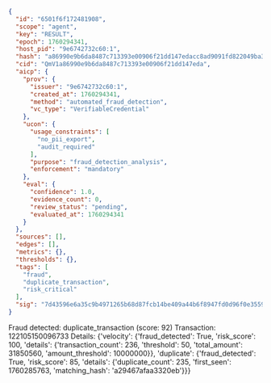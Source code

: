```json
{
  "id": "6501f6f172481908",
  "scope": "agent",
  "key": "RESULT",
  "epoch": 1760294341,
  "host_pid": "9e6742732c60:1",
  "hash": "a86990e9b6da8487c713393e00906f21dd147edacc8ad9091fd822049ba3a088",
  "cid": "QmV1a86990e9b6da8487c713393e00906f21dd147eda",
  "aicp": {
    "prov": {
      "issuer": "9e6742732c60:1",
      "created_at": 1760294341,
      "method": "automated_fraud_detection",
      "vc_type": "VerifiableCredential"
    },
    "ucon": {
      "usage_constraints": [
        "no_pii_export",
        "audit_required"
      ],
      "purpose": "fraud_detection_analysis",
      "enforcement": "mandatory"
    },
    "eval": {
      "confidence": 1.0,
      "evidence_count": 0,
      "review_status": "pending",
      "evaluated_at": 1760294341
    }
  },
  "sources": [],
  "edges": [],
  "metrics": {},
  "thresholds": {},
  "tags": [
    "fraud",
    "duplicate_transaction",
    "risk_critical"
  ],
  "sig": "7d43596e6a35c9b4971265b68d87fcb14be409a44b6f8947fd0d96f0e3559fd2"
}
```

Fraud detected: duplicate_transaction (score: 92)
Transaction: 122105150096733
Details: {'velocity': {'fraud_detected': True, 'risk_score': 100, 'details': {'transaction_count': 236, 'threshold': 50, 'total_amount': 31850560, 'amount_threshold': 10000000}}, 'duplicate': {'fraud_detected': True, 'risk_score': 85, 'details': {'duplicate_count': 235, 'first_seen': 1760285763, 'matching_hash': 'a29467afaa3320eb'}}}